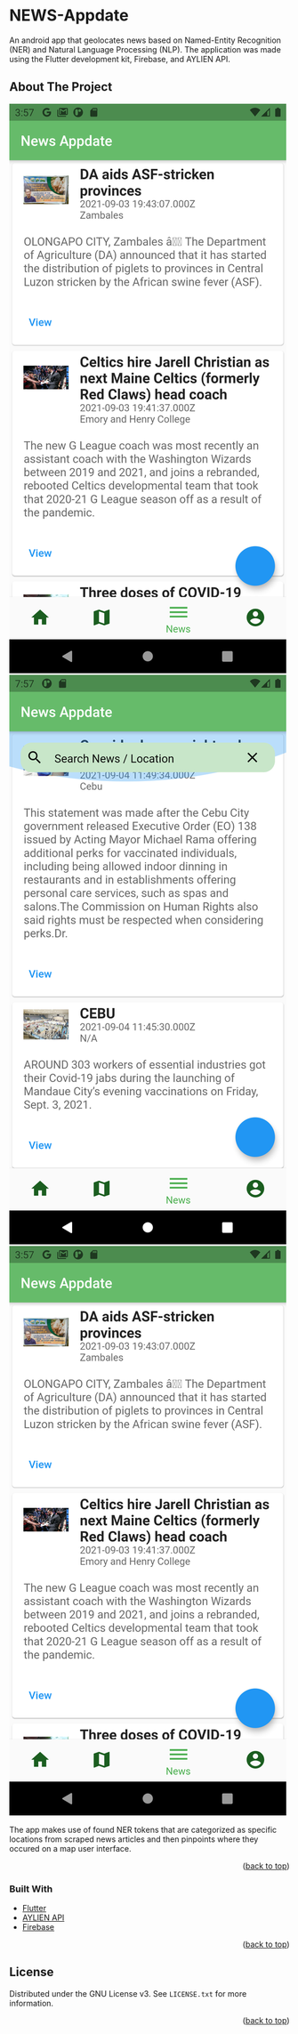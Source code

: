 # NEWS-Appdate

An android app that geolocates news based on Named-Entity Recognition (NER) and Natural Language Processing (NLP).
The application was made using the Flutter development kit, Firebase, and AYLIEN API.

<!-- ABOUT THE PROJECT -->
## About The Project

![NEWS Appdate Screenshot 1](/images/screenshot1.png)
![NEWS Appdate Screenshot 2](/images/screenshot2.png)
![NEWS Appdate Screenshot 1](/images/screenshot1.png)

The app makes use of found NER tokens that are categorized as specific locations from scraped news articles and then pinpoints where they occured on a map user interface.

<p align="right">(<a href="#top">back to top</a>)</p>

### Built With

* [Flutter](https://flutter.dev/)
* [AYLIEN API](https://aylien.com/)
* [Firebase](https://firebase.google.com/)

<p align="right">(<a href="#top">back to top</a>)</p>


<!-- LICENSE -->
## License

Distributed under the GNU License v3. See `LICENSE.txt` for more information.

<p align="right">(<a href="#top">back to top</a>)</p>
